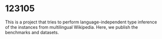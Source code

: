 # 123105
This is a project that tries to perform language-independent type inference of the instances from multilingual Wikipedia. Here, we publish the benchmarks and datasets.
